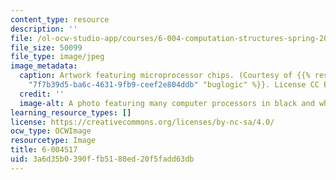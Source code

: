 ```yaml
---
content_type: resource
description: ''
file: /ol-ocw-studio-app/courses/6-004-computation-structures-spring-2017/3a6d35b0390ffb5180ed20f5fadd63db_6-004S17.jpg
file_size: 50099
file_type: image/jpeg
image_metadata:
  caption: Artwork featuring microprocessor chips. (Courtesy of {{% resource_link
    "7f7b39d5-ba6c-4631-9fb9-ceef2e804ddb" "buglogic" %}}. License CC BY-NC-SA.)
  credit: ''
  image-alt: A photo featuring many computer processors in black and white
learning_resource_types: []
license: https://creativecommons.org/licenses/by-nc-sa/4.0/
ocw_type: OCWImage
resourcetype: Image
title: 6-004S17
uid: 3a6d35b0-390f-fb51-80ed-20f5fadd63db
---
```

